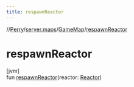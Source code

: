 ```yaml
---
title: respawnReactor
---
```

//[Perry](../../../index.html)/[server.maps](../index.html)/[GameMap](index.html)/[respawnReactor](respawn-reactor.html)



# respawnReactor



[jvm]\
fun [respawnReactor](respawn-reactor.html)(reactor: [Reactor](../-reactor/index.html))




